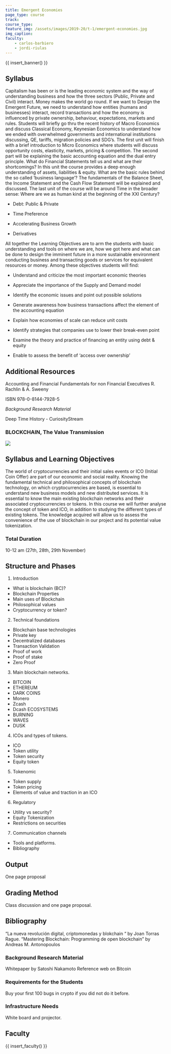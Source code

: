 ```yaml
---
title: Emergent Economies
page_type: course
track:
course_type:
feature_img: /assets/images/2019-20/t-1/emergent-economies.jpg
img_caption: 
faculty: 
    - carlos-barbiero
    - jordi-riulas
---
```


{{ insert_banner() }}

## Syllabus 

Capitalism has been or is the leading economic system and the way of understanding business and how the three sectors (Public, Private and Civil) interact. Money makes the world go round. If we want to Design the Emergent Future, we need to understand how entities (humans and businesses) interact, record transactions and how the economy is influenced by private ownership, behaviour, expectations, markets and rules. Students will briefly go thru the recent history of Macro Economics and discuss Classical Economy, Keynesian Economics to understand how we ended with overwhelmed governments and international institutions discussing, QE, tariffs, migration policies and SDG’s. The first unit will finish with a brief introduction to Micro Economics where students will discuss opportunity costs, elasticity, markets, pricing & competition. The second part will be explaining the basic accounting equation and the dual entry principle. What do Financial Statements tell us and what are their shortcomings? In this unit the course provides a deep enough understanding of assets, liabilities & equity. What are the basic rules behind the so called ‘business language’? The fundamentals of the Balance Sheet, the Income Statement and the Cash Flow Statement will be explained and discussed. The last unit of the course will be around Time in the broader sense: Where are we as human kind at the beginning of the XXI Century?

- Debt: Public & Private

- Time Preference

- Accelerating Business Growth

- Derivatives

All together the Learning Objectives are to arm the students with basic understanding and tools on where we are, how we got here and what can be done to design the imminent future in a more sustainable environment conducting business and transacting goods or services for equivalent resources or money. Among these objectives students will find:

- Understand and criticize the most important economic theories

- Appreciate the importance of the Supply and Demand model

- Identify the economic issues and point out possible solutions

- Generate awareness how business transactions affect the element of the accounting equation

- Explain how economies of scale can reduce unit costs

- Identify strategies that companies use to lower their break-even point

- Examine the theory and practice of financing an entity using debt & equity

- Enable to assess the benefit of ‘access over ownership’


## Additional Resources

Accounting and Financial Fundamentals for non Financial Executives R. Rachlin & A. Sweeny

ISBN 978-0-8144-7928-5

*Background Research Material*

Deep Time History - CuriosityStream

### BLOCKCHAIN, The Value Transmission

![](/assets/images/2019-20/t-1/emergent-economies-chart.png)

## Syllabus and Learning Objectives

The world of cryptocurrencies and their initial sales events or ICO (Initial Coin Offer) are part of our economic and social reality. Knowing the fundamental technical and philosophical concepts of blockchain technology, on which cryptocurrencies are based, is essential to understand new business models and new distributed services. It is essential to know the main existing blockchain networks and their associated cryptocurrencies or tokens. In this course we will further analyse the concept of token and ICO, in addition to studying the different types of existing tokens. The knowledge acquired will allow us to assess the convenience of the use of blockchain in our project and its potential value tokenization.

### Total Duration

10-12 am (27th, 28th, 29th November)

## Structure and Phases

1. Introduction

- What is blockchain (BC)?
- Blockchain Properties
- Main uses of Blockchain
- Philosophical values
- Cryptocurrency or token?

2. Technical foundations

- Blockchain base technologies
- Private key
- Decentralized databases
- Transaction Validation
- Proof of work
- Proof of stake
- Zero Proof

3. Main blockchain networks.

- BITCOIN
- ETHEREUM
- DARK COINS
- Monero
- Zcash
- Dcash ECOSYSTEMS
- BURNING
- WAVES
- DUSK

4. ICOs and types of tokens.

- ICO
- Token utility
- Token security
- Equity token

5. Tokenomic

- Token supply
- Token pricing
- Elements of value and traction in an ICO

6. Regulatory

- Utility vs security?
- Equity Tokenization
- Restrictions on securities

7. Communication channels

- Tools and platforms.
- Bibliography

## Output
One page proposal

## Grading Method
Class discussion and one page proposal.

## Bibliography

“La nueva revolución digital, criptomonedas y blokchain “ by Joan Torras Rague.
“Mastering Blockchain: Programming de open blockchain” by Andreas M. Antonopoulos

### Background Research Material
Whitepaper by Satoshi Nakamoto
Reference web on Bitcoin

### Requirements for the Students
Buy your first 100 bugs in crypto if you did not do it before.

### Infrastructure Needs
White board and projector.

## Faculty

{{ insert_faculty() }}